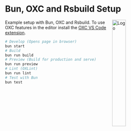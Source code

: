 # Bun, OXC and Rsbuild Setup

<img align="right" src="https://github.com/tobua/bun-oxc-rsbuild/raw/main/logo.png" width="30%" alt="Logo" />

Example setup with Bun, OXC and Rsbuild. To use OXC features in the editor install the [OXC VS Code extension](https://marketplace.visualstudio.com/items?itemName=oxc.oxc-vscode).

```sh
# Develop (Opens page in browser)
bun start
# Build
bun run build
# Preview (Build for production and serve)
bun run preview
# Lint (OXLint)
bun run lint
# Test with Bun
bun test
```
